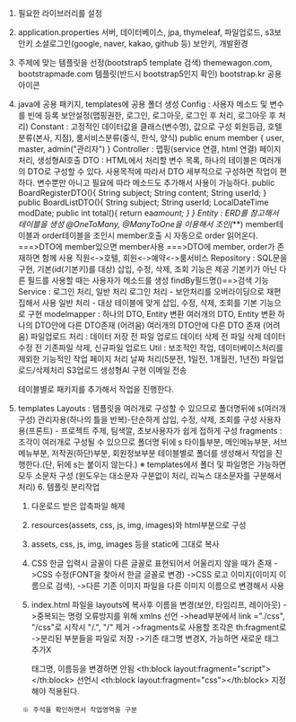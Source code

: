 1. 필요한 라이브러리를 설정
2. application.properties
   서버, 데이터베이스, jpa, thymeleaf, 파일업로드, s3보안키
   소셜로그인(google, naver, kakao, github 등) 보안키,
   개발환경
3. 주제에 맞는 템플릿을 선정(bootstrap5 template 검색)
   themewagon.com, bootstrapmade.com 템플릿(반드시 bootstrap5인지 확인)
   bootstrap.kr 공용 아이콘

4. java에 공용 패키지, templates에 공용 폴더 생성
   Config : 사용자 메소드 및 변수를 빈에 등록
            보안설정(맵핑권한, 로그인, 로그아웃, 로그인 후 처리, 로그아웃 후 처리)
   Constant : 고정적인 데이터값을 클래스(변수명), 값으로 구성
               회원등급, 호텔분류(본사, 지점), 룸서비스분류(중식, 한식, 양식)
               public enum member {
                  user, master, admin("관리자")
               }
   Controller : 맵핑(service 연결, html 연결)
                  페이지처리, 생성형AI호출
   DTO : HTML에서 처리할 변수 목록, 하나의 테이블은 여러개의 DTO로 구성할 수 있다.
         사용목적에 따라서 DTO 세부적으로 구성하면 작업이 편하다.
         변수뿐만 아니고 필요에 따라 메소드도 추가해서 사용이 가능하다.
            public BoardRegisterDTO(){
                String subject;
                String content;
                String userId;
             }   
             public BoardListDTO(){
                 String subject;
                 String userId;
                 LocalDateTime modDate;
                 public int total(){
                     return ea*amount;
                    }
             }
   Entity : ERD를 참고해서 테이블을 생성
             @OneToMany, @ManyToOne을 이용해서 조인(***)
             member테이블과 order테이블을 조인시
             member호출 시 자동으로 order 읽어온다. 
             ===>DTO에 member있으면 member사용
             ===>DTO에 member, order가 존재하면 함께 사용
             직원<->호텔, 회원<->예약<->룸서비스
   Repository : SQL문을 구현, 
                 기본(id(기본키)를 대상) 삽입, 수정, 삭제, 조회 기능은 제공
                 기본키가 아닌 다른 필드를 사용할 때는 사용자가 메소드를 생성
                 findBy필드명()==>검색 기능
   Service : 로그인 처리, 일반 처리
             로그인 처리 - 보안처리를 오버라이딩으로 재편집해서 사용
             일반 처리 - 대상 테이블에 맞게 삽입, 수정, 삭제, 조회를 기본 기능으로 구현
             modelmapper : 하나의 DTO, Entity 변환
                             여러개의 DTO, Entity 변환
                             하나의 DTO안에 다른 DTO존재 (어려움)
                             여러개의 DTO안에 다른 DTO 존재 (어려움)
             파일업로드 처리 : 데이터 저장 전 파일 업로드
                             데이터 삭제 전 파일 삭제
                             데이터 수정 전 기존파일 삭제, 신규파일 업로드
   Util : 보조적인 작업, 데이터베이스처리를 제외한 기능적인 작업
           페이지 처리
           날짜 처리(5분전, 1일전, 1개월전, 1년전)
           파일업로드/삭제처리
           S3업로드
           생성형AI 구현
           이메일 전송
      
   테이블별로 패키지를 추가해서 작업을 진행한다.
5. templates
    Layouts : 템플릿을 여러개로 구성할 수 있으므로 폴더명뒤에 s(여러개 구성)
               관리자용(하나의 틀을 반복)-단순하게 삽입, 수정, 삭제, 조회를 구성 
                사용자용(프론트) - 프로젝트 주제, 팀색깔, 초보사용자가 쉽게 접하게 구성
    fragments : 조각이 여러개로 구성될 수 있으므로 폴더명 뒤에 s
                타이틀부분, 메인메뉴부분, 서브메뉴부분, 저작권(하단)부분, 회원정보부분
    테이블별로 폴더를 생성해서 작업을 진행한다.(단, 뒤에 s는 붙이지 않는다.)
    ※ templates에서 폴더 및 파일명은 가능하면 모두 소문자 구성
   (윈도우는 대소문자 구분없이 처리, 리눅스 대소문자를 구분해서 처리)
   6. 템플릿 분리작업
      1) 다운로드 받은 압축파일 해제
      2) resources(assets, css, js, img, images)와 html부분으로 구성
      3) assets, css, js, img, images 등을 static에 그대로 복사
      4) CSS 한글 입력시 글꼴이 다른 글꼴로 표현되어서 어울리지 않을 때가 존재
           ->CSS 수정(FONT을 찾아서 한글 글꼴로 변경)
           ->CSS 로고 이미지(이미지 이름으로 검색), 
           ->다른 기존 이미지 파일을 다른 이미지 이름으로 변경해서 사용
      5) index.html 파일을 layouts에 복사후 이름을 변경(보안, 타임리프, 레이아웃)
           ->중복되는 명령 오류방지를 위해 xmlns 선언
           ->head부분에서 link ="./css", "/css"로 시작시 "/.", "/" 제거
           ->fragments로 사용할 조각은 th:fragment로
           ->분리된 부분들을 파일로 저장
           ->기존 태그명 변경X, 가능하면 새로운 태그 추가X
        
         태그명, 이름등을 변경하면 안됨
         <th:block layout:fragment="script"></th:block> 선언시
         <th:block layout:fragment="css"></th:block> 지정해야 적용된다.
        
        ※ 주석을 확인하면서 작업영역을 구분
              
   